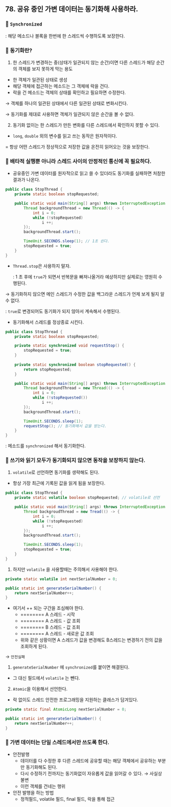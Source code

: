 ## 78. 공유 중인 가변 데이터는 동기화해 사용하라.

### 🧭 `Synchronized`

: 해당 메소드나 블록을 한번에 한 스레드씩 수행하도록 보장한다.

### 🧭 동기화란?

1) 한 스레드가 변경하는 중(상태가 일관되지 않는 순간)이면 다른 스레드가 해당 순간의 객체를 보지 못하게 막는 용도

- 한 객체가 일관된 상태로 생성
- 해당 객체에 접근하는 메소드는 그 객체에 락을 건다.
- 락을 건 메소드는 객체의 상태를 확인하고 필요하면 수정한다.

→ 객체를 하나의 일관된 상태에서 다른 일관된 상태로 변화시킨다.

→ 동기화를 제대로 사용하면 객체가 일관되지 않은 순간을 볼 수 없다.

2) 동기화 없이는 한 스레드가 만든 변화를 다른 스레드에서 확인하지 못할 수 있다.

- `long`, `double` 외의 변수를 읽고 쓰는 동작은 원자적이다.

= 항상 어떤 스레드가 정상적으로 저장한 값을 온전히 읽어오는 것을 보장한다.

### 🧭 배타적 실행뿐 아니라 스레드 사이의 안정적인 통신에 꼭 필요하다.

- 공유중인 가변 데이터를 원자적으로 읽고 쓸 수 있더라도 동기화를 실패하면 처참한 결과가 나온다.

```java
public class StopThread {
	private static boolean stopRequested;

	public static void main(String[] args) throws InterruptedException {
		Thread backgroundThread = new Thread(() -> {
			int i = 0;
			while (!stopRequested) 
				i ++;
		});
		backgroundThread.start();

		TimeUnit.SECONDS.sleep(1); // 1초 쉰다.
		stopRequested = true;
	}
}
```

- `Thread.stop`은 사용하지 말자.

  : 1 초 후에 `true`가 되면서 반복문을 빠져나올거라 예상하지만 실제로는 영원히 수행된다.

→ 동기화하지 않으면 메인 스레드가 수정한 값을 백그라운 스레드가 언제 보게 될지 알수 없다.

: `true`로 변경되어도 동기화가 되지 않아서 계속해서 수행된다.

- 동기화해서 스레드를 정상종료 시킨다.

```java
public class StopThread {
	private static boolean stopRequested;

	private static synchronized void requestStop() {
		stopRequested = true;
	}
	
	private static synchronized boolean stopRequested() {
		return stopRequested;
	}

	public static void main(String[] args) throws InterruptedException {
		Thread backgroundThread = new Thread(() -> {
			int i = 0;
			while (!stopRequested()) 
				i ++;
		});
		backgroundThread.start();

		TimeUnit.SECONDS.sleep(1);
		requestStop(); // 동기화해서 값을 받는다.
	}
}
```

: 메소드를 `synchronized` 해서 동기화한다.

### 🧭 쓰기와 읽기 모두가 동기화되지 않으면 동작을 보장하지 않는다.

1. `volatile`로 선언하면 동기화를 생략해도 된다.
- 항상 가장 최근에 기록된 값을 읽게 됨을 보장한다.

```java
public class StopThread {
	private static volatile boolean stopRequested; // volatile로 선언

	public static void main(String[] args) throws InterruptedException {
		Thread backgroudThread = new Tread(() -> {
			int i = 0;
			while (!stopRequested) 
				i ++;
		});
		backgroundThread.start();

		TimeUnit.SECONDS.sleep(1);
		stopRequested = true;
	}
}
```

1. 하지만 `volatile` 을 사용할때는 주의해서 사용해야 한다.

```java
private static volatile int nextSerialNumber = 0;

public static int generateSerialNumber() {
	return nextSerialNumber++;
}
```

- 여기서 ++ 되는 구간을 조심해야 한다.
  - ======== A 스레드 - 시작
  - ======== A 스레드 - 값 조회
  - ======== B 스레드 - 값 조회
  - ======== A 스레드 - 새로운 값 조회
  - 위와 같은 상황이면 A 스레드가 값을 변경해도 B스레드는 변경하기 전의 값을 조회하게 된다.

→ `안전실패`

1. `generateSerialNumber` 에 `synchronized`를 붙이면 해결된다.
  - 그 대신 필드에서 `volatile` 는 뺀다.
2. `Atomic`을 이용해서 선언한다.
  - 락 없이도 스레드 안전한 프로그래밍을 지원하는 클래스가 담겨있다.

```java
private static final AtomicLong nextSerialNumber = 0;

public static int generateSerialNumber() {
	return nextSerialNumber++;
}
```

### 🧭 가변 데이터는 단일 스레드에서만 쓰도록 한다.

- 안전발행
  - 데이터를 다 수정한 후 다른 스레드에 공유할 때는 해당 객체에서 공유하는 부분만 동기화해도 된다.
  - 다시 수정하기 전까지는 동기화없이 자유롭게 값을 읽어갈 수 있다. → 사실상 불변
  - 이런 객체를 건네는 행위
- 안전 발행을 하는 방법
  - 정적필드, volatile 필드, final 필드, 락을 통해 접근